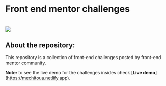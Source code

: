 # Front end mentor challenges

# ![](https://cdn1.betapage.co/images/167056979-167057084.jpg)

## About the repository:

This repository is a collection of front-end challenges posted by front-end mentor community.

**Note:** to see the live demo for the challenges insides check [**Live demo**] (https://mechitoua.netlify.app).